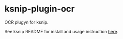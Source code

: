 # ksnip-plugin-ocr

OCR plugyn for ksnip.

See ksnip README for install and usage instruction [here](https://github.com/ksnip/ksnip#plugins).
